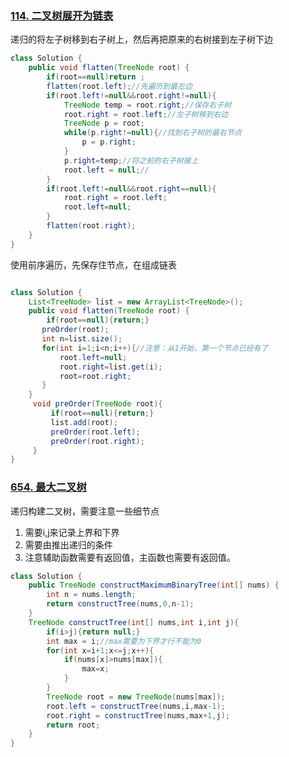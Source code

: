 ### [114. 二叉树展开为链表](https://leetcode-cn.com/problems/flatten-binary-tree-to-linked-list/)

递归的将左子树移到右子树上，然后再把原来的右树接到左子树下边

```java
class Solution {
    public void flatten(TreeNode root) {
        if(root==null)return ;
        flatten(root.left);//先遍历到最左边
        if(root.left!=null&&root.right!=null){
            TreeNode temp = root.right;//保存右子树
            root.right = root.left;//左子树移到右边
            TreeNode p = root;
            while(p.right!=null){//找到右子树的最右节点
                p = p.right;
            }
            p.right=temp;//将之前的右子树接上
            root.left = null;//
        }
        if(root.left!=null&&root.right==null){
            root.right = root.left;
            root.left=null;
        }
        flatten(root.right);
    }
}
```

使用前序遍历，先保存住节点，在组成链表

```java

class Solution {
    List<TreeNode> list = new ArrayList<TreeNode>();
    public void flatten(TreeNode root) {
        if(root==null){return;}
       preOrder(root);
       int n=list.size();
       for(int i=1;i<n;i++){//注意：从1开始，第一个节点已经有了
           root.left=null;
           root.right=list.get(i);
           root=root.right;
       }
    }
     void preOrder(TreeNode root){
         if(root==null){return;}
         list.add(root);
         preOrder(root.left);
         preOrder(root.right);
     }
}
```

### [654. 最大二叉树](https://leetcode-cn.com/problems/maximum-binary-tree/)

递归构建二叉树，需要注意一些细节点

1. 需要i,j来记录上界和下界
2. 需要由推出递归的条件
3. 注意辅助函数需要有返回值，主函数也需要有返回值。

```java
class Solution {
    public TreeNode constructMaximumBinaryTree(int[] nums) {
        int n = nums.length;
        return constructTree(nums,0,n-1);
    }
    TreeNode constructTree(int[] nums,int i,int j){
        if(i>j){return null;}
        int max = i;//max需要为下界才行不能为0
        for(int x=i+1;x<=j;x++){
            if(nums[x]>nums[max]){
                max=x;
            }
        }
        TreeNode root = new TreeNode(nums[max]);
        root.left = constructTree(nums,i,max-1);
        root.right = constructTree(nums,max+1,j);
        return root;
    }
}
```

